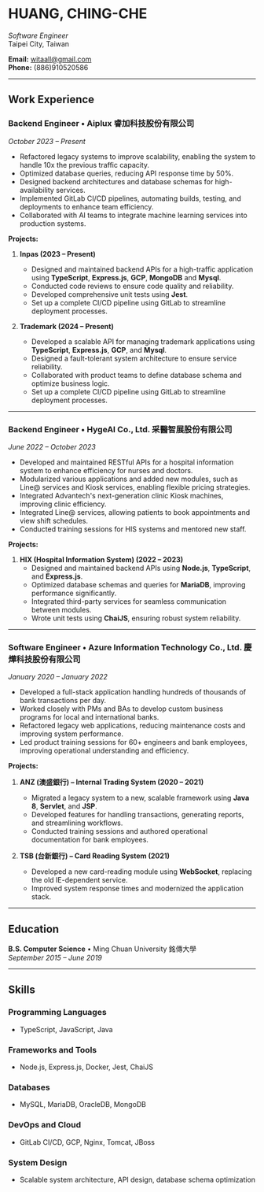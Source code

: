 # HUANG, CHING-CHE  
_Software Engineer_  
Taipei City, Taiwan  

**Email:** witaall@gmail.com  
**Phone:** (886)910520586  

---

## Work Experience  

### Backend Engineer • Aiplux 睿加科技股份有限公司  
_October 2023 – Present_  
- Refactored legacy systems to improve scalability, enabling the system to handle 10x the previous traffic capacity.  
- Optimized database queries, reducing API response time by 50%.  
- Designed backend architectures and database schemas for high-availability services.  
- Implemented GitLab CI/CD pipelines, automating builds, testing, and deployments to enhance team efficiency.  
- Collaborated with AI teams to integrate machine learning services into production systems.  

**Projects:**  

1. **Inpas (2023 – Present)**  
   - Designed and maintained backend APIs for a high-traffic application using **TypeScript**, **Express.js**, **GCP**, **MongoDB** and **Mysql**.  
   - Conducted code reviews to ensure code quality and reliability.  
   - Developed comprehensive unit tests using **Jest**.  
   - Set up a complete CI/CD pipeline using GitLab to streamline deployment processes.  

2. **Trademark (2024 – Present)**  
   - Developed a scalable API for managing trademark applications using **TypeScript**, **Express.js**, **GCP**, and **Mysql**.  
   - Designed a fault-tolerant system architecture to ensure service reliability.  
   - Collaborated with product teams to define database schema and optimize business logic.
   - Set up a complete CI/CD pipeline using GitLab to streamline deployment processes.  

---

### Backend Engineer • HygeAI Co., Ltd. 采醫智展股份有限公司  
_June 2022 – October 2023_  
- Developed and maintained RESTful APIs for a hospital information system to enhance efficiency for nurses and doctors.  
- Modularized various applications and added new modules, such as Line@ services and Kiosk services, enabling flexible pricing strategies.  
- Integrated Advantech's next-generation clinic Kiosk machines, improving clinic efficiency.  
- Integrated Line@ services, allowing patients to book appointments and view shift schedules.  
- Conducted training sessions for HIS systems and mentored new staff.  

**Projects:**  

1. **HIX (Hospital Information System) (2022 – 2023)**  
   - Designed and maintained backend APIs using **Node.js**, **TypeScript**, and **Express.js**.  
   - Optimized database schemas and queries for **MariaDB**, improving performance significantly.  
   - Integrated third-party services for seamless communication between modules.  
   - Wrote unit tests using **ChaiJS**, ensuring robust system reliability.  

---

### Software Engineer • Azure Information Technology Co., Ltd. 慶燁科技股份有限公司  
_January 2020 – January 2022_  
- Developed a full-stack application handling hundreds of thousands of bank transactions per day.  
- Worked closely with PMs and BAs to develop custom business programs for local and international banks.  
- Refactored legacy web applications, reducing maintenance costs and improving system performance.  
- Led product training sessions for 60+ engineers and bank employees, improving operational understanding and efficiency.  

**Projects:**  

1. **ANZ (澳盛銀行) – Internal Trading System (2020 – 2021)**  
   - Migrated a legacy system to a new, scalable framework using **Java 8**, **Servlet**, and **JSP**.  
   - Developed features for handling transactions, generating reports, and streamlining workflows.  
   - Conducted training sessions and authored operational documentation for bank employees.  

2. **TSB (台新銀行) – Card Reading System (2021)**  
   - Developed a new card-reading module using **WebSocket**, replacing the old IE-dependent service.  
   - Improved system response times and modernized the application stack.  

---

## Education  

**B.S. Computer Science** • Ming Chuan University 銘傳大學  
_September 2015 – June 2019_  

---

## Skills  

### Programming Languages  
- TypeScript, JavaScript, Java  

### Frameworks and Tools  
- Node.js, Express.js, Docker, Jest, ChaiJS  

### Databases  
- MySQL, MariaDB, OracleDB, MongoDB  

### DevOps and Cloud  
- GitLab CI/CD, GCP, Nginx, Tomcat, JBoss  

### System Design  
- Scalable system architecture, API design, database schema optimization  
